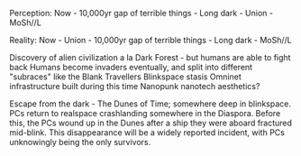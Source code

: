 Perception:
Now - 10,000yr gap of terrible things - Long dark - Union - MoSh//L

Reality:
Now - Union - 10,000yr gap of terrible things - Long dark - MoSh//L




Discovery of alien civilization a la Dark Forest - but humans are able to fight back
Humans become invaders eventually, and split into different "subraces" like the Blank Travellers
Blinkspace stasis
Omninet infrastructure built during this time
Nanopunk nanotech aesthetics?

Escape from the dark - The Dunes of Time; somewhere deep in blinkspace. PCs return to realspace crashlanding somewhere in the Diaspora. Before this, the PCs wound up in the Dunes after a ship they were aboard fractured mid-blink. This disappearance will be a widely reported incident, with PCs unknowingly being the only survivors.
